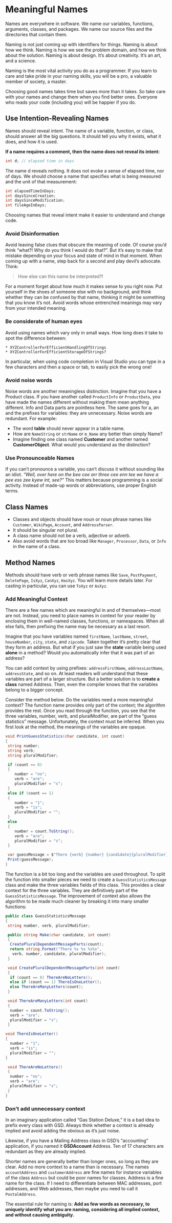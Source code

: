# Meaningful Names

Names are everywhere in software. We name our variables, functions, arguments, classes, and packages. We name our source files and the directories that contain them.

Naming is not just coming up with identifiers for things. Naming is about how we think. Naming is how we see the problem domain, and how we think about the solution. Naming is about design. It’s about creativity. It’s an art, and a science.

Naming is the most vital activity you do as a programmer. If you learn to care and take pride in your naming skills, you will be a pro, a valuable member of society, a master.

Choosing good names takes time but saves more than it takes. So take care with your names and change them when you find better ones. Everyone who reads your code (including you) will be happier if you do.

## Use Intention-Revealing Names

 Names should reveal intent. The name of a variable, function, or class, should answer all the big questions. It should tell you why it exists, what it does, and how it is used.

**If a name requires a comment, then the name does not reveal its intent:**

```c#
int d; // elapsed time in days
```

The name d reveals nothing. It does not evoke a sense of elapsed time, nor of days. We should choose a name that specifies what is being measured and the unit of that measurement:

```c#
int elapsedTimeInDays;
int daysSinceCreation;
int daysSinceModification;
int fileAgeInDays;
```

Choosing names that reveal intent make it easier to understand and change code.

### Avoid Disinformation

Avoid leaving false clues that obscure the meaning of code. Of course you’d think “what?! Why do you think I would do that?”. But it’s easy to make that mistake depending on your focus and state of mind in that moment.
When coming up with a name, step back for a second and play devil’s advocate. Think:

> How else can this name be interpreted?!

For a moment forget about how much it makes sense to you right now. Put yourself in the shoes of someone else with no background, and think whether they can be confused by that name, thinking it might be something that you know it’s not. Avoid words whose entrenched meanings may vary from your intended meaning.

### Be considerate of human eyes

Avoid using names which vary only in small ways. How long does it take to spot the difference between:

    * XYZControllerForEfficientHandlingOfStrings
    * XYZControllerForEfficientStorageOfStrings?

In particular, when using code completion in Visual Studio you can type in a few characters and then a space or tab, to easily pick the wrong one!

### Avoid noise words

Noise words are another meaningless distinction. Imagine that you have a Product class. If you have another called `ProductInfo` or `ProductData`, you have made the names different without making them mean anything different. Info and Data parts are pointless here. The same goes for a, an and the prefixes for variables: they are unnecessary.
Noise words are redundant. For example:

* The word **table** should never appear in a table name.
* How are `NameString` or `strName` or `m_Name` any better than simply Name?
* Imagine finding one class named **Customer** and another named **CustomerObject**. What would you understand as the distinction?

### Use Pronounceable Names

If you can’t pronounce a variable, you can’t discuss it without sounding like an idiot. *“Well, over here on the bee cee arr three cee enn tee we have a pee ess zee kyew int, see?”*
This matters because programming is a social activity. Instead of made-up words or abbreviations, use proper English terms.

## Class Names

- Classes and objects should have noun or noun phrase names like `Customer`, `WikiPage`, `Account`, and `AddressParser`.
- It should be singular not plural.
- A class name should not be a verb, adjective or adverb.
 - Also avoid words that are too broad like `Manager`, `Processor`, `Data`, or `Info` in the name of a class.

## Method Names

Methods should have verb or verb phrase names like `Save`, `PostPayment`, `DeletePage`, `IsXyz`, `CanXyz`, `HasXyz`. You will learn more details later. For casting in particular, you can use `ToXyz` or `AsXyz`.

### Add Meaningful Context

There are a few names which are meaningful in and of themselves—most are not. Instead, you need to place names in context for your reader by enclosing them in well-named classes, functions, or namespaces. When all else fails, then prefixing the name may be necessary as a last resort.

Imagine that you have variables named `firstName`, `lastName`, `street`, `houseNumber`, `city`, `state`, and `zipcode`. Taken together it’s pretty clear that they form an address. But what if you just saw the **state** variable being used **alone** in a method? Would you automatically infer that it was part of an address? 

You can add context by using prefixes: `addressFirstName`, `addressLastName`, `addressState`, and so on. At least readers will understand that these variables are part of a larger structure. But a better solution is to **create a class** named Address. Then, even the compiler knows that the variables belong to a bigger concept.

Consider the method below. Do the variables need a more meaningful context? The function name provides only part of the context; the algorithm provides the rest. Once you read through the function, you see that the three variables, number, verb, and pluralModifier, are part of the “guess statistics” message. Unfortunately, the context must be inferred. When you first look at the method, the meanings of the variables are opaque.

```c#
void PrintGuessStatistics(char candidate, int count)
{
 string number;
 string verb;
 string pluralModifier;

 if (count == 0) 
 {
    number = "no";
    verb = "are";
    pluralModifier = "s";
 } 
 else if (count == 1) 
 {
    number = "1";
    verb = "is";
    pluralModifier = "";
 } 
 else 
 {
    number = count.ToString();
    verb = "are";
    pluralModifier = "s";
 }

 var guessMessage = $"There {verb} {number} {candidate}{pluralModifier}";
 Print(guessMessage);
}
```

The function is a bit too long and the variables are used throughout. To split the function into smaller pieces we need to create a `GuessStatisticsMessage` class and make the three variables fields of this class. This provides a clear context for the three variables. They are definitively part of the `GuessStatisticsMessage`. The improvement of context also allows the algorithm to be made much cleaner by breaking it into many smaller functions:

```c#
public class GuessStatisticsMessage
{
 string number, verb, pluralModifier;

 public string Make(char candidate, int count)
 {
  CreatePluralDependentMessageParts(count);
  return string.Format("There %s %s %s%s",
   verb, number, candidate, pluralModifier);
 }

 void CreatePluralDependentMessageParts(int count)
 {
  if (count == 0) ThereAreNoLetters();
  else if (count == 1) ThereIsOneLetter();
  else ThereAreManyLetters(count);
 }

 void ThereAreManyLetters(int count) 
 {
  number = count.ToString();
  verb = "are";
  pluralModifier = "s";
 }

void ThereIsOneLetter()
{
  number = "1";
  verb = "is";
  pluralModifier = "";
}

 void ThereAreNoLetters()
 {
  number = "no";
  verb = "are";
  pluralModifier = "s";
 }
}
```

### Don’t add unnecessary context

In an imaginary application called “Gas Station Deluxe,” it is a bad idea to prefix every class with GSD. Always think whether a context is already implied and avoid adding the obvious as it’s just noise.

Likewise, if you have a Mailing Address class in GSD’s “accounting” application, if you named it **GSDAccount** Address. Ten of 17 characters are redundant as they are already implied.

Shorter names are generally better than longer ones, so long as they are clear. Add no more context to a name than is necessary.
The names `accountAddress` and `customerAddress` are fine names for instance variables of the class `Address` but could be poor names for classes. Address is a fine name for the class. If I need to differentiate between MAC addresses, port addresses, and Web addresses, then maybe you need to call it `PostalAddress`.

The essential rule for naming is: **Add as few words as necessary, to uniquely identify what you are naming, considering all implied context, and without causing ambiguity.**
